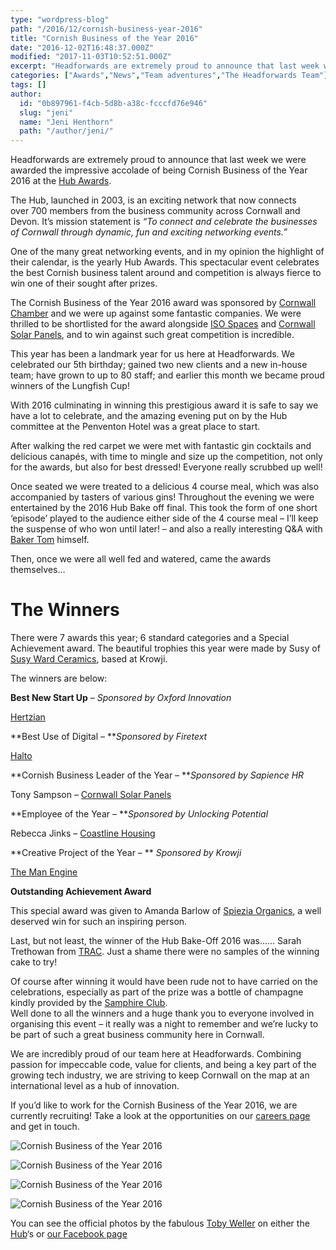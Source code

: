 ```yaml
---
type: "wordpress-blog"
path: "/2016/12/cornish-business-year-2016"
title: "Cornish Business of the Year 2016"
date: "2016-12-02T16:48:37.000Z"
modified: "2017-11-03T10:52:51.000Z"
excerpt: "Headforwards are extremely proud to announce that last week we were awarded the impressive accolade of being Cornish Business of the Year 2016 at the Hub Awards. The Hub, launched in 2003, is an exciting network that now connects over 700 members from the business community across Cornwall and Devon. It’s mission statement is “To connect …"
categories: ["Awards","News","Team adventures","The Headforwards Team"]
tags: []
author:
  id: "0b897961-f4cb-5d8b-a38c-fcccfd76e946"
  slug: "jeni"
  name: "Jeni Henthorn"
  path: "/author/jeni/"
---
```

Headforwards are extremely proud to announce that last week we were awarded the impressive accolade of being Cornish Business of the Year 2016 at the [Hub Awards](https://cornwallhub.org/).

The Hub, launched in 2003, is an exciting network that now connects over 700 members from the business community across Cornwall and Devon. It’s mission statement is _“To connect and celebrate the businesses of Cornwall through dynamic, fun and exciting networking events.”_

One of the many great networking events, and in my opinion the highlight of their calendar, is the yearly Hub Awards. This spectacular event celebrates the best Cornish business talent around and competition is always fierce to win one of their sought after prizes.

The Cornish Business of the Year 2016 award was sponsored by [Cornwall Chamber](http://www.cornwallchamber.co.uk/) and we were up against some fantastic companies. We were thrilled to be shortlisted for the award alongside [ISO Spaces](http://www.isospaces.co.uk/) and [Cornwall Solar Panels](http://www.cornwallsolarpanels.co.uk/), and to win against such great competition is incredible.

This year has been a landmark year for us here at Headforwards. We celebrated our 5th birthday; gained two new clients and a new in-house team; have grown to up to 80 staff; and earlier this month we became proud winners of the Lungfish Cup!

With 2016 culminating in winning this prestigious award it is safe to say we have a lot to celebrate, and the amazing evening put on by the Hub committee at the Penventon Hotel was a great place to start.

After walking the red carpet we were met with fantastic gin cocktails and delicious canapés, with time to mingle and size up the competition, not only for the awards, but also for best dressed! Everyone really scrubbed up well!

Once seated we were treated to a delicious 4 course meal, which was also accompanied by tasters of various gins! Throughout the evening we were entertained by the 2016 Hub Bake off final. This took the form of one short ‘episode’ played to the audience either side of the 4 course meal – I’ll keep the suspense of who won until later! – and also a really interesting Q&A with [Baker Tom](http://www.bakertom.co.uk/) himself.

Then, once we were all well fed and watered, came the awards themselves…

The Winners
===========

There were 7 awards this year; 6 standard categories and a Special Achievement award. The beautiful trophies this year were made by Susy of [Susy Ward Ceramics](http://www.krowji.org.uk/tenant/susan-ward/), based at Krowji.

The winners are below:

**Best New Start Up** – _Sponsored by Oxford Innovation_

[Hertzian](http://www.hertzian.co.uk/)

**Best Use of Digital – **_Sponsored by Firetext_

[Halto](https://myhalto.com/)

**Cornish Business Leader of the Year – **_Sponsored by Sapience HR_

Tony Sampson – [Cornwall Solar Panels](http://www.cornwallsolarpanels.co.uk/)

**Employee of the Year – **_Sponsored by Unlocking Potential_

Rebecca Jinks – [Coastline Housing](https://www.coastlinehousing.co.uk/)

**Creative Project of the Year – ** _Sponsored by Krowji_

[The Man Engine](http://www.themanengine.org.uk/)

**Outstanding Achievement Award**

This special award was given to Amanda Barlow of [Spiezia Organics](https://www.madeforlifeorganics.com/), a well deserved win for such an inspiring person.

Last, but not least, the winner of the Hub Bake-Off 2016 was…… Sarah Trethowan from [TRAC](https://www.tracservices.co.uk/?gclid=CLbu4Mif1dACFVS4GwodAB4Bhw). Just a shame there were no samples of the winning cake to try!

Of course after winning it would have been rude not to have carried on the celebrations, especially as part of the prize was a bottle of champagne kindly provided by the [Samphire Club](http://thesamphireclub.co.uk/).  
Well done to all the winners and a huge thank you to everyone involved in organising this event – it really was a night to remember and we’re lucky to be part of such a great business community here in Cornwall.

We are incredibly proud of our team here at Headforwards. Combining passion for impeccable code, value for clients, and being a key part of the growing tech industry, we are striving to keep Cornwall on the map at an international level as a hub of innovation.

If you’d like to work for the Cornish Business of the Year 2016, we are currently recruiting! Take a look at the opportunities on our [careers page](https://www.headforwards.com/careers/) and get in touch.


<section class="gallery">


![Cornish Business of the Year 2016](/wp-content/uploads/2016/12/headforwards-hub-awards-2016-cornish-business-of-the-year.jpg)

![Cornish Business of the Year 2016](/wp-content/uploads/2016/12/Headforwards-hub-awards-2016-jeni.jpg)

![Cornish Business of the Year 2016](/wp-content/uploads/2016/12/headforwards-hub-awards-2016-john.jpg)

![Cornish Business of the Year 2016](/wp-content/uploads/2016/12/Headforwards-hub-awards-2016-lysssa.jpg)

</section>



You can see the official photos by the fabulous [Toby Weller](http://tobyweller.co.uk/) on either the [Hub](https://www.facebook.com/TheHubCornwall/)‘s or [our Facebook page](https://www.facebook.com/headforwards/)
